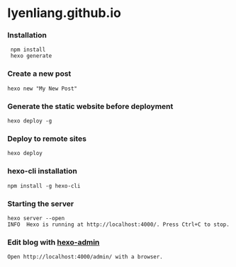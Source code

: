 # lyenliang.github.io
### Installation
     npm install
     hexo generate


### Create a new post
    hexo new "My New Post"

### Generate the static website before deployment
    hexo deploy -g
	
### Deploy to remote sites
    hexo deploy
	
### hexo-cli installation
    npm install -g hexo-cli

### Starting the server
    hexo server --open
    INFO  Hexo is running at http://localhost:4000/. Press Ctrl+C to stop.

### Edit blog with [hexo-admin](https://github.com/jaredly/hexo-admin)
    Open http://localhost:4000/admin/ with a browser.